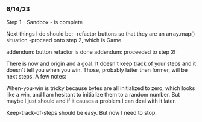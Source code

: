 ### 6/14/23

Step 1 - Sandbox - is complete

Next things I do should be:
-refactor buttons so that they are an array.map() situation
-proceed onto step 2, which is Game

addendum: button refactor is done
addendum: proceeded to step 2!

There is now and origin and a goal. It doesn't keep track of your steps and it doesn't tell you when you win. Those, probably latter then former, will be next steps. A few notes:

When-you-win is tricky because bytes are all initialized to zero, which looks like a win, and I am hesitant to initialize them to a random number. But maybe I just should and if it causes a problem I can deal with it later.

Keep-track-of-steps should be easy. But now I need to stop.